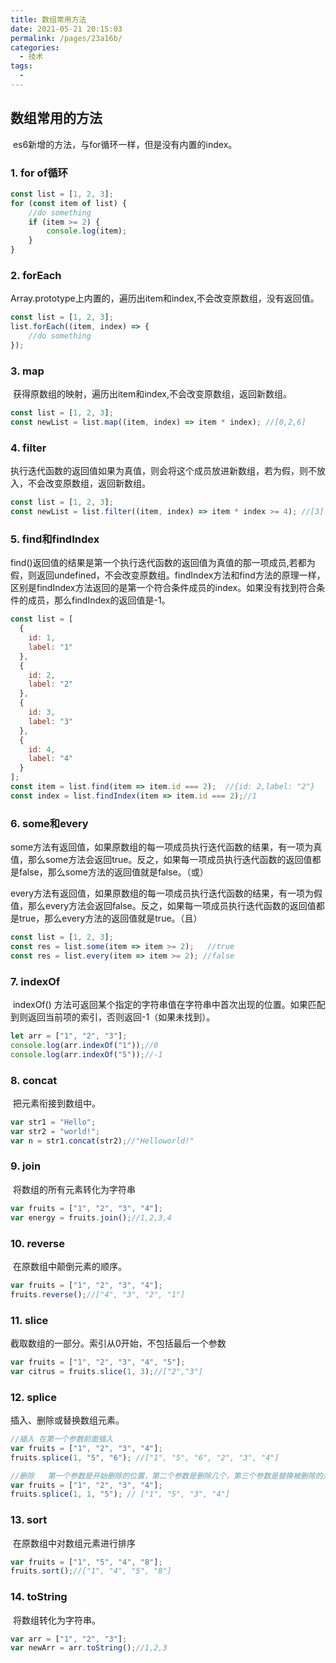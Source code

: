```yaml
---
title: 数组常用方法
date: 2021-05-21 20:15:03
permalink: /pages/23a16b/
categories:
  - 技术
tags:
  - 
---
```

## 数组常用的方法

​	es6新增的方法，与for循环一样，但是没有内置的index。

### 1. for of循环

```js
const list = [1, 2, 3];
for (const item of list) {
    //do something
    if (item >= 2) {
        console.log(item);
    }
}
```

### 2. forEach

​	Array.prototype上内置的，遍历出item和index,不会改变原数组，没有返回值。

```js
const list = [1, 2, 3];
list.forEach((item, index) => {
    //do something
});
```

### 3. map

​	获得原数组的映射，遍历出item和index,不会改变原数组，返回新数组。

```js
const list = [1, 2, 3];
const newList = list.map((item, index) => item * index); //[0,2,6]
```

### 4. filter

​	执行迭代函数的返回值如果为真值，则会将这个成员放进新数组，若为假，则不放入，不会改变原数组，返回新数组。

```js
const list = [1, 2, 3];
const newList = list.filter((item, index) => item * index >= 4); //[3]
```

### 5. find和findIndex

​	find()返回值的结果是第一个执行迭代函数的返回值为真值的那一项成员,若都为假，则返回undefined，不会改变原数组。findIndex方法和find方法的原理一样，区别是findIndex方法返回的是第一个符合条件成员的index。如果没有找到符合条件的成员，那么findIndex的返回值是-1。

```js
const list = [
  {
    id: 1,
    label: "1"
  },
  {
    id: 2,
    label: "2"
  },
  {
    id: 3,
    label: "3"
  },
  {
    id: 4,
    label: "4"
  }
];
const item = list.find(item => item.id === 2);	//{id: 2,label: "2"}
const index = list.findIndex(item => item.id === 2);//1
```

### 6. some和every

​	some方法有返回值，如果原数组的每一项成员执行迭代函数的结果，有一项为真值，那么some方法会返回true。反之，如果每一项成员执行迭代函数的返回值都是false，那么some方法的返回值就是false。（或）

​	every方法有返回值，如果原数组的每一项成员执行迭代函数的结果，有一项为假值，那么every方法会返回false。反之，如果每一项成员执行迭代函数的返回值都是true，那么every方法的返回值就是true。（且）

```js
const list = [1, 2, 3];
const res = list.some(item => item >= 2);	//true
const res = list.every(item => item >= 2); //false
```

### 7. indexOf

​	indexOf() 方法可返回某个指定的字符串值在字符串中首次出现的位置。如果匹配到则返回当前项的索引，否则返回-1（如果未找到）。

```js
let arr = ["1", "2", "3"];
console.log(arr.indexOf("1"));//0
console.log(arr.indexOf("5"));//-1
```

### 8. concat

​	把元素衔接到数组中。

```js
var str1 = "Hello";
var str2 = "world!";
var n = str1.concat(str2);//"Helloworld!"
```

### 9. join

​	将数组的所有元素转化为字符串

```js
var fruits = ["1", "2", "3", "4"];
var energy = fruits.join();//1,2,3,4
```

### 10. reverse

​	在原数组中颠倒元素的顺序。

```js
var fruits = ["1", "2", "3", "4"];
fruits.reverse();//["4", "3", "2", "1"]
```

### 11. slice

截取数组的一部分。索引从0开始，不包括最后一个参数

```js
var fruits = ["1", "2", "3", "4", "5"];
var citrus = fruits.slice(1, 3);//["2","3"]
```

### 12. splice

插入、删除或替换数组元素。

```js
//插入 在第一个参数前面插入
var fruits = ["1", "2", "3", "4"];
fruits.splice(1, "5", "6"); //["1", "5", "6", "2", "3", "4"]
```

```js
//删除   第一个参数是开始删除的位置，第二个参数是删除几个，第三个参数是替换被删除的元素
var fruits = ["1", "2", "3", "4"];
fruits.splice(1, 1, "5"); // ["1", "5", "3", "4"]
```

### 13. sort

​	在原数组中对数组元素进行排序

```js
var fruits = ["1", "5", "4", "8"];
fruits.sort();//["1", "4", "5", "8"]
```

### 14. toString

​	将数组转化为字符串。

```js
var arr = ["1", "2", "3"];
var newArr = arr.toString();//1,2,3
```

